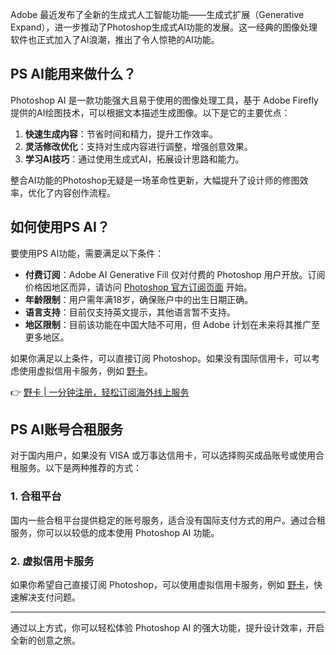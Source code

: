 Adobe 最近发布了全新的生成式人工智能功能——生成式扩展（Generative Expand），进一步推动了Photoshop生成式AI功能的发展。这一经典的图像处理软件也正式加入了AI浪潮，推出了令人惊艳的AI功能。

## PS AI能用来做什么？

Photoshop AI 是一款功能强大且易于使用的图像处理工具，基于 Adobe Firefly 提供的AI绘图技术，可以根据文本描述生成图像。以下是它的主要优点：

1. **快速生成内容**：节省时间和精力，提升工作效率。
2. **灵活修改优化**：支持对生成内容进行调整，增强创意效果。
3. **学习AI技巧**：通过使用生成式AI，拓展设计思路和能力。

整合AI功能的Photoshop无疑是一场革命性更新，大幅提升了设计师的修图效率，优化了内容创作流程。

## 如何使用PS AI？

要使用PS AI功能，需要满足以下条件：

- **付费订阅**：Adobe AI Generative Fill 仅对付费的 Photoshop 用户开放。订阅价格因地区而异，请访问 [Photoshop 官方订阅页面](https://www.adobe.com) 开始。
- **年龄限制**：用户需年满18岁，确保账户中的出生日期正确。
- **语言支持**：目前仅支持英文提示，其他语言暂不支持。
- **地区限制**：目前该功能在中国大陆不可用，但 Adobe 计划在未来将其推广至更多地区。

如果你满足以上条件，可以直接订阅 Photoshop。如果没有国际信用卡，可以考虑使用虚拟信用卡服务，例如 [野卡](https://bit.ly/bewildcard)。

👉 [野卡 | 一分钟注册，轻松订阅海外线上服务](https://bit.ly/bewildcard)

## PS AI账号合租服务

对于国内用户，如果没有 VISA 或万事达信用卡，可以选择购买成品账号或使用合租服务。以下是两种推荐的方式：

### 1. 合租平台

国内一些合租平台提供稳定的账号服务，适合没有国际支付方式的用户。通过合租服务，你可以以较低的成本使用 Photoshop AI 功能。

### 2. 虚拟信用卡服务

如果你希望自己直接订阅 Photoshop，可以使用虚拟信用卡服务，例如 [野卡](https://bit.ly/bewildcard)，快速解决支付问题。

---

通过以上方式，你可以轻松体验 Photoshop AI 的强大功能，提升设计效率，开启全新的创意之旅。